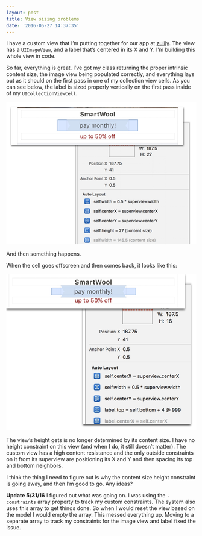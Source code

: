 ```yaml
---
layout: post
title: View sizing problems
date: '2016-05-27 14:37:35'
---
```


I have a custom view that I’m putting together for our app at [zulily](https://www.zulily.com). The view has a `UIImageView`, and a label that’s centered in its X and Y. I’m building this whole view in code.

So far, everything is great. I’ve got my class returning the proper intrinsic content size, the image view being populated correctly, and everything lays out as it should on the first pass in one of my collection view cells.  As you can see below, the label is sized properly vertically on the first pass inside of my `UICollectionViewCell`.

![](assets/before.jpg)

And then something happens.

When the cell goes offscreen and then comes back, it looks like this:

![](assets/after-1.jpg)

The view’s height gets is no longer determined by its content size. I have no height constraint on this view (and when I do, it still doesn’t matter).  The custom view has a high content resistance and the only outside constraints on it from its superview are positioning its X and Y and then spacing its top and bottom neighbors.

I think the thing I need to figure out is why the content size height constraint is going away, and then I’m good to go. Any ideas?

**Update 5/31/16**
I figured out what was going on. I was using the `-constraints` array property to track my custom constraints. The system also uses this array to get things done. So when I would reset the view based on the model I would empty the array. This messed everything up. Moving to a separate array to track my constraints for the image view and label fixed the issue.